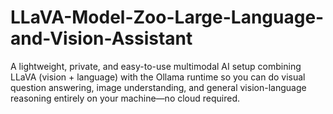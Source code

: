 # LLaVA-Model-Zoo-Large-Language-and-Vision-Assistant
A lightweight, private, and easy-to-use multimodal AI setup combining LLaVA (vision + language) with the Ollama runtime so you can do visual question answering, image understanding, and general vision-language reasoning entirely on your machine—no cloud required.
